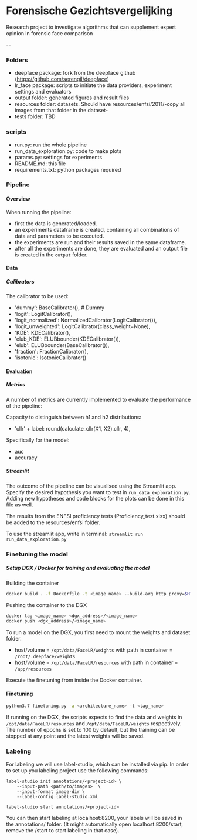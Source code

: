 Forensische Gezichtsvergelijking
=======
Research project to investigate algorithms that can supplement expert opinion in forensic face comparison

--

### Folders
- deepface package: fork from the deepface github (https://github.com/serengil/deepface)
- lr_face package: scripts to initiate the data providers, experiment settings and evaluators
- output folder: generated figures and result files
- resources folder: datasets. Should have resources/enfsi/2011/-copy all images from that folder in the dataset-
- tests folder: TBD
### scripts
- run.py: run the whole pipeline
- run_data_exploration.py: code to make plots
- params.py: settings for experiments
- README.md: this file
- requirements.txt: python packages required


### Pipeline
#### Overview
When running the pipeline:
- first the data is generated/loaded.
- an experiments dataframe is created, containing all combinations of data and parameters to be executed.
- the experiments are run and their results saved in the same dataframe.
- after all the experiments are done, they are evaluated and an output file is created in the `output` folder.

#### Data

##### Calibrators
The calibrator to be used:
- 'dummy': BaseCalibrator(), # Dummy
- 'logit': LogitCalibrator(),
- 'logit_normalized': NormalizedCalibrator(LogitCalibrator()),
- 'logit_unweighted': LogitCalibrator(class_weight=None),
- 'KDE': KDECalibrator(),
- 'elub_KDE': ELUBbounder(KDECalibrator()),
- 'elub': ELUBbounder(BaseCalibrator()),
- 'fraction': FractionCalibrator(),
- 'isotonic': IsotonicCalibrator()

#### Evaluation
##### Metrics
A number of metrics are currently implemented to evaluate the performance of the pipeline:

Capacity to distinguish between h1 and h2 distributions:
- 'cllr' + label: round(calculate_cllr(X1, X2).cllr, 4),

Specifically for the model:
- auc
- accuracy

##### Streamlit
The outcome of the pipeline can be visualised using the Streamlit app. Specify the desired hypothesis you want to test in `run_data_exploration.py`. Adding new hypotheses and code blocks for the plots can be done in this file as well.

The results from the ENFSI proficiency tests (Proficiency_test.xlsx) should be 
added to the resources/enfsi folder.

To use the streamlit app, write in terminal: `streamlit run run_data_exploration.py`

### Finetuning the model
##### Setup DGX / Docker for training and evaluating the model

Building the container
```bash
docker build . -f Dockerfile -t <image_name> --build-arg http_proxy=$HTTP_PROXY
```

Pushing the container to the DGX
```bash
docker tag <image_name> <dgx_address>/<image_name>
docker push <dgx_address>/<image_name>
```

To run a model on the DGX, you first need to mount the weights and dataset folder. 
- host/volume = `/opt/data/FaceLR/weights` with path in container = `/root/.deepface/weights`
- host/volume = `/opt/data/FaceLR/resources` with path in container = `/app/resources`

Execute the finetuning from inside the Docker container.

#### Finetuning
```bash
python3.7 finetuning.py -a <architecture_name> -t <tag_name>
```
If running on the DGX, the scripts expects to 
find the data and weights in `/opt/data/FaceLR/resources` and `/opt/data/FaceLR/weights` respectively. The number of 
epochs is set to 100 by default, but the training can be stopped at any point and the latest weights will be saved.

### Labeling

For labeling we will use label-studio, which can be installed via pip. In order to set up you labeling project 
use the following commands: 

```
label-studio init annotations/<project-id> \          
    --input-path <path/to/images>  \
    --input-format image-dir \
    --label-config label-studio.xml

label-studio start annotations/<project-id>
```

You can then start labeling at localhost:8200, your labels will be saved in the annotations/<project-id> folder. 
(It might automatically open localhost:8200/start, remove the /start to start labeling in that case). 

